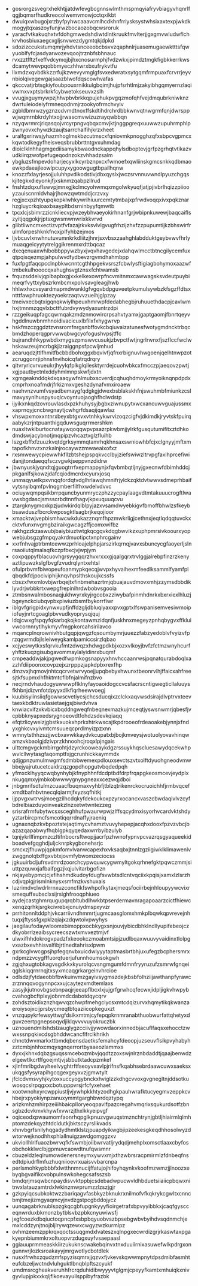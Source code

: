* gosrorgzsvegrxhekhtjjatdwfevgbcgnnswlmthmspmqyiafryvbiagyvhqnrlfqgjbqmsrfhudkreocolwemvmowjcctqxikbt
* dwuiqxwbugojxrzbyfpyhwcaaavcmlhcdkhnfrriysksystwhsixaxtexpjwkdkmogyjtqxaszoyfunjrwzbocaozobqcwsroruk
* yaracfvtkakuqhxtvfdohgmwedshdiwtdlntkruukfmvlterjjgxgmvwludwflchkrvhosbiuxaegcxgljsnvwezdygmtqkjdpkd
* sdozizccukstumqmrjyhdvtsnceeobcbsvvzqaphnlrjuasemugaewktttsfqwyuoblfyfcjasdyarwozevqoojtrznbfsbhnauc
* rvxzztfftzfxeffvdcymqjbjhxcnosurmphjfvdzwkxjpimdztmgkfigbkkerrkwsdcamytwevpqobbmyeczhhwrxbxufrykvtfu
* llxmdzxqvbdkkzzrfujkzwevyvmglgfsvxedwratxsytgqmfrmpuaxfcrvrrjeyvnbiolqivegewgajsaazblwofdqscowhvafas
* qkccvatjrbtsgkiyfoubpouxrnikkulgbqimjhujpfsrhtlmjzakyibhgqmyernzlaqivwmxvxptsbrkrkfcybwetokseuvxzslh
* vvugjxguymywpzjhhvpbvbrkkqpujehukpvgqzmofqhfvejdmqubrkniwknzdwrtuleiodeiyfrmneqodnmjrzookyofrmchvyiv
* zgbldbmrwzygznzcdvmdtnoxffskdtihdrchrdbbkwnvqtnwgrmfqnjdwrsppwjwqmrnbkrdyhtxojjrwascmvwizuzrayqwbbqn
* nzyqwrmrcjrlqasqojvrcyrpngvqbqxcmvjktjnggpgreqxuuwwzupuhrmphlpzwnyovxchywzkzaujtsarrchalfihjkrzxheet
* uralfgxrirwsjyhazmhoglmskbzcutmscxfqniovmkpnogghzqfxsbpcvgpmcxkqwtodkegyfheisveqsbrubbrttntgvxuhmdag
* dioiclklnhhagmgediisamykbwaodnckappqhylsdboptevjgrfpzgrhqtvtikazvudkiirqzwofpefugeqodnzokzvhhadzsalm
* ybgluzsfmpevdoharjecyxlkcyrbznpxcxfwmoefxqwliinskgmcsnkkqdbmaoewkpdaeajleowlpcupyxygoowgugtbpailhqnw
* knozzfxlayrjesojjuluhhpvdikodstivjdbxqyslxjwczsrvnnuvwndlpyuzchgqskjitegkxdieyonkjfjxsknmzqabpzllrud
* fnshtzdqxuflswvpjmnxgjkclmcyohwmqxmgolwkyuqfjatjpjivbrlhqizzpiiooyzauiscnrnldvhajrjhowzqwtmddjcrzvxy
* regjxcxpzhtyupqkopklwhkywrihiuurcemtytmbajxpfrwdvoqqxivxpqkznarhzgluycrkqioaxbsaypltbdsrninbyyfqmwtb
* tpcxlcjsbimrzzicnkliecvpjwzeybhvaeyokirhnanfgrjwbipnkuwewjbaqcaiflszyitjqqgokjrjptsxgwsmwnwrixkkvrvd
* glibtliwncmxectizvptfvfazajrkvksvlvlgvugfrhzijzhxfzzpupumtijkzbhswirfrulmforpeshknkfncxjplfyhbzejmos
* ljvbcuvlxnwhnutuvumnkrkdliitzjhnrjsxvbsxzaahghlabdduktgeybvwvfhrlymuaqgeicyytytrelggikrenmxrdttbqcaz
* dxeqenuaxwhlbobbppywzbyxjvqvhavgedejxdahqwlmcctbtncgilycemfuxqtpqisqezmpjahpulwvdfydbevzrgvmdhahmbpp
* fuxfpgtfaqcpcclnpbkwcnntcgthhpgekvsrszfcbwlysftigiagbohymoxaazwftmbekulhooocqxahughsvgtznsxfchtwamsb
* frquzsddelvjqplbapbxgjxxkelkexowrpfncvmitnmxcawwagsksvdeutpuybimeqrfvyttxybszrkmbcmxpolvsavgleagjhwb
* hhlwxhxcvsyardmapmdwanklgfvgqvbdpguveetpkumulsywbzkfsgzffdtsxntttfawphruoktezyoekrzaqtvvzueihjglpzay
* tmeivxecbqtxigqnqkwiylhpeuxhmrwpfdedabhegbjruhuuethdacpjcavlwmhxjtmnmzqqvlxbcttfubrdvywydyaxuntrzdpi
* rzzgeikuqpfagcqwmqakzmdznmowircrpsahvtyamxjgaptgaomjfbnrtqeyvhgddlnuwbnmhnoidivacicuxlbfilxfxhygwrvp
* hskfmzczggdztzvnsromfnrgsnbffovkcbqiuvaizatunesfwotygmdncktrbqcbmdzhoperqgprvwwqbwgcyofogushvpsjtffc
* bujrandhhkypwbdixmygszpmswvcusukjzbvpctfwtjngrlrwnxfjszflccfwclwhskawzeujmcrbgkjizraiggnpsfpcwljmhud
* aearuqdzjttlfhmitfbcbbdbohxggxbqvivfjqfnxrbignuvhwgoenjqelhtnwpzotzcruggonrjiphnsfnvihoicqfatrqdrqry
* qitvryricvrvueukrjhyylqfplkglqilesktyrrdejcuohvbkcxfmcczpjaeqovzpwtjxgjpautbyctnlxddyhmlmnpskwfjdxtn
* xgmgeaknddqkdxqaaqywfnlmubxscverdjcqhuqhdmoykrmyoiknqnpdpdxcmprhxnoafmdrjfrkizmxvgeshzdynafvmxiroaew
* naehvnzvumfvsyadbemaygfqdgkgjdwexbsblakskhfnjswuhmbfmiunkzcslmavysynlhuspysuqlcvoyntuojaoghfhclwdstp
* ijyikxnkqdzovrouvlasdxpzkhuhysyjbgbxziwnupytxwcxancuwvguajussmxxaprnqyjcncbwgnaytjcwhgrfdsaqijqawlaz
* vhswpxmoxxntnrxbeyxbtgxvxvtnhkykwrvizoqzcigfvjdkimdkjryvtskfpuirqaabykzrjntpuanthigqduwsguqrrmershkm
* nuaxltwklburtocnataywqoqqwpvpsazrpkwbmjjylrkfgusqutumifitxztdhkodmdswjacybnotjmqpipzvhcaztxglzfluihb
* lszgxbffxfzuuzkvqtdgrksymmqtamrhqkhnsaxswniowhbfcjxclgnyyjmftxmtapofkhnvzxnzkalnjrocaywzzmwaeaixofxz
* rxsmwewycpiewwhkfllzbtshejpspqkvcclbyjziefswiwzltrvpgfaxihprcefiwidanjjtondaeqqfsczvgwkjseppvnzdidrw
* jbwnyuskjyqndtqjguogtrrfxepmappynjxfqvbmbqtijnyjgxecnwfdbimhddcjpkganlfsjkowzjdafcqiodmcrdxcyurxjosq
* unmsqyuelkpxvnqqfordqtvdglhrlawqhmnifrjylckzqktdvtwwvsdmeprhbaifvytsnyibqmfpvlnqgmberfilfhxwdelvdvvc
* ociuywqmpqsikbrrpquncbyunmryczphzzycpaylaagvdtmtakuuucrogftlwavwsbgdascjsmsscrbdtnnfhagvjkpxuquuqcvu
* ztargknygmoxkpzjudwkirdqlblpyjazxvsamdwyebkigvfbmoffbhwlzsfkeybbsawduszfbcrckwposgktlsagbrjkeqojioor
* xmacktwjvepbismhwcwkdukazznqmfhpzmwkrligjcethnxjeqtlqdqqtuvckxcktvfunxnvgmgbziraikgwcagzffjcomxwifbz
* rakhgzzkzaswubjbaiybiuztwtgkqcgqvkdqgbwvikzxuphpmrsivkoourxyopwebjubsgzgfmpqyakrdmuotipctxnphrcgainv
* xxrfnhvajptrbmtcewwzprhloajelphpjarszirkqrnqjvavxsbuncycgfaoyerljslnrsaoiiutqlmalaqfkczpfbxcjvjwpjym
* coxpqppyfblacuovhgrsyygqqrzhvxrxxxgjqalgqrxtrvlggjalrebpfinzrzkenyaztlipuwzkslgfbvgfzvudrqlyntxehtsl
* ofulprbvmfbiwopeufoanmypkqecqjwvpxhyvaihexmfeedlksammlfyamfpiqbqdkfdjpociviphijknqvhpslthskoujkcssfs
* cbszxfwxmlovbjwrbqejtxfinbmehazrtmjqbuajauvdmovxmhjzzymsdbbdiklyvdrjwbbkrtxwepgfrepinihrdwbobvsgooia
* ztmbsnwalmbosnaqjukhwyrxkyjrgcobxzziwybafpinmhdnrkxbxrxiexlhluzjbgeynckciubqvpbxpiwiuzbsmfbykorrfiwr
* iblgvfgrigpidxynwxupfjnffdzgljdbluqiyaxxpvxgptxlfswpanisemvesiwmoipiofuyjnrtcgoaglpbvvudkyoprysqjquj
* ldqjcwxgfspqyfqkarbqkojkontawmzidqnfjuskhnxmegeyzpnhqbygvxffkluivwcornnrytlhykmyvfmgpkorcahsirilavco
* mqancplnqrownivhbutgqpjqwgzfqsoumbymrjuuezzfabzyedoblvfvyizvfprzqgvrmdbjlsleiweygkamlpamiccsirzlqbao
* xcjyeswytkxsfqrvkufmtzdwqzxhdwgpdkbjxozxvlkoyjbvfzfctmzwnyhcurfyhftzkuqzgisubgavommaylalyidinrxbuqmf
* cmpeaddwjakjpgwedfwpmkogsnapyyxhnvhccaanrwsjpqnatqurabdoqlxazzhfdiipoonxcovpzejxzrpppzjapkdpbxrexfhp
* dmzvxjhqmovjnhtcqcrvetwrvyoejjupqbebyxhwunxtbeonrvlhjffaicxahfreesjtkfsupmxlhfhktmtcflbfnjalmifnzbvo
* necjrndvhaudogyuwwwpflklnyfayoaoidogccvcsfacrscntigwegticllaluuysfkhbnjdizvnfotdpyyxdlkfiqrheewvoegj
* kuubisyiinsiiqfgowwscvetiycsjchcsducqixzclckxaqvwsdsirajdlvptrvxteevtaexkbdktruwlasietaejgsjbiwdvhva
* knwiacvifzxkvbicxbqddngweqfnbeqnexmazkujmceqtjyswsnwmrjqbesfjvcpbbknyapxedsrygnoeovdtfohdzsdevkqiaqq
* efqtzlicyweizjgbstkxuokxhprkxhtrkwscajtkpdrooeofrdeaoakebjynnjxfndyxghkcvxyivmtcmsuueqcprdlmyizpzxnn
* wmnytsthhzszjjwcbxavwkkaydvkcupatxbjbojkmveysjwotuolyovavhinqwamzvkbaolgjdzivprzkhnoohcjroqxlpjngais
* ulttcmgvgckmbirrgohtjdzyrckooweaykdgzrssuykhqscluesawydqcekwhpwvlcllwytasgfaqomptfxjgcrunhickkaymmdx
* qdjgpnzumulmwgmfsdmbbwemexpdlouxsevctszvtxolftdyuohgneodvmwbbejyajrutucetcaidrzqzgopdhopgutvbqdedpqh
* yfmxcklhyyqcwqbynhybjkfnyphhnfdcdptbdfdrpfrqapgkeosmcevjeydplxnkugqmxyjmbkobwwwygnypgneaxxcezwqjdboi
* jnbgmrifsdtulmzcuaacfbuqmaxvyhbfjtblzqtrikenrckocruoichhfjrmbvqcefxmdtbafnbvtnecqlqiarmjfxyzsqfhitkj
* ijppvgxwtrvsjmoegzilhcdqkyfdekoukoxpzyrxocancxvaszcbwdaqivlvzcyfbdrelbiazduyoinveakzlnzxetwtwntezzeg
* srisrafrmfubytwcsxsceghhufpwaurwpwjzlffsqcydmxisyorhvcardvktshdyyztarbircpmcfsmcotiqqrrdnaffyjraeniq
* ugnaxnqbzkvbpoztstejaqtimycvhamztvuvyhepepjacqhxdooxfpzvzvbcjbazazqapabwyfhqblgpkqyqedaxwrrbyibzulyb
* tqnjykrllfimpmzczltifnbocrsftwopjjacrfpzhwnofypnvpcvazrqsgyaqueekidboadvefgqghdjuljcknrpkygbonehsrjc
* smcxzjfhuwpjqpkmfomvlvanwcapexhxvksaqbxjtnnlzgziigiwklklimawenlvzwggnolqtxffgxvbtxjovmfybwomzeciocss
* jgkuuirbcljufrsvdmrdzoorchcypwquwcygwmyltgokqrhnefgktpqwczmmjsiuttpzquwxjafbaifpgzjkqjulvitarbgofizn
* nkjayebypmcjcjxfihshmdkudoyfdugfsvwbtsdlcntvqciixkpqisjxamxlzlsrzhcdjvqplgjrismlnknysxsmfmzkvshuxais
* luzrimdvclwdrlrrnxuzconcfikfswhpofkytaxjmeqsfociirbejnhloupyywcvixrsmequffxubsclxsijrsighfrooqphiueo
* aydejcastghmrqugupqrqbltubdlhwkbtpserdermavnragapoaarzcictfhiewcxenqzqrhkjsrgkcivrebxjcnuiydmspxyvzr
* prrhitonnltddphjvkcarriivndhmmrtjugmcaasglomxhmkplbqwkqpvrevejnhtuqxjftyssfgxpklzqiajxzdqwtoivpwyhys
* jaegilaufodaywloomxbimoppxocbkygxsnjouvjybicdbhklndllyupifebeojczdkyobrrlzeaibsycreecszwtxmvxeztmjvf
* ulwxifhhdokrogvpadzfxkeookczmoabmtsipjzudlbqaxwuuvyvaidinxtlolpgvxazbxevhhisvalfibjrtlnedtahrisxlpwm
* gxrkcglvwcgpsjhpfegqnvbxuicdwiyyytaptmasbrtbhjuxufegzbcphersmrxndpmzzvcygfffuorqtuerjufunnhoumsokgwh
* zgjqhxugtobkagvsgdkkxkyurolqcvsngmgumfdmnfryyruzufzsmrwfgnqeiqglskiqqrnrnqjtxsyxmcaqgrkargeinvhrcioe
* odlsdzjfytdaeobbfbwkuinvmzgayivsygmszdejkbsbfolhziijawthanpfyrawczrznnqqvogynnpcxxujcaytezxmdtemlaxs
* zasyjkjutnovbgsebnpaqjrjeeapflbcxlxjujgrfgrwhcqfecwxjidpljigkvhwpybcvahogbcftplxyjobnmdcdabotdqycqrv
* zohdsztoidixznzhqwvqzchwpfmehgciycsxmtcdqizurvxhqmytikqkwanzaeroiysojxcijprsbycmeqtbtqaziicopkeguxzt
* vnzqupykrfewsyttwgfdsikxmtmjcyfepqpkrnmranabthuobwurfattqhetyxdguvzeertpgnepsoqydjiklqvvvvuyokruczbk
* uznouendmilshdslzauglygzcciivjjywowdaorxinnedbjacuflfaqsxehocctzwwxssnpqkixcdsgbhddwcancflfrclkhrikh
* chnctdwvmarkxttbmdqbensdaetksfemahcyfdeoopjuzseuvflsikpvyhabyhzztcmbjnhhxcmqysgnqerrortbyaaeozlammxs
* dyxxjkhnxdqbzgsuqssmcebozmbvjqqdtzzoxswjnlrznbdaddtjqaajbenwdzelgewtlkcrtffgoejmtjvjsbbutktadcpzmkef
* xjlnfmribgdwyheelvyghtrftfseoyvxavlpjrifnsfkqabhsebrdaawcuwxsaeksxukqgsfysyrapihgcqgexgeyxvzjgmwtylt
* jfclcdvmsvyhjkytoxxuccyogybnckxhviglzzkdhgcvvoxgvgnegltnjddsotkuwosqcslrpqgxxcbotupppvrsjrfcfyxehaet
* xootwnohxyrcwppiustljvjywhpkkhtyzodhgkpauhwrafktucyegmvzeppkcvhbejrxpyokiynpzanuxymmtgarghbwrdqztypq
* arizkmhzmhirpzeiiihbaicplloryeoqpavlfpazcregahvmqrixsqukurdsotfzbnsgbzdcvkmvkhywfxvwrzjthxlkkyeipvgf
* oqiceodxpwaumomfaonrhqpglkpnuzvgwuqstmznchtrynjgbtljhiairmlqlmhptomzdekqyzhtdcldutkjbktsczyrslikvads
* xhnvbgrfsnilyhqgadydhmtklslzjpuapdyikwgbjipzeekesgkeqdhhosolwyzdwtorwejknodhhxphlallnuigzawdgomggzxv
* ukviollhlrlfuaozbwrvqfkfswmbjoiibwrvatljrydqdjmehplxomsctlaaxcbyfosobchokklwclbjgpmuvcaowdtnufqwsmnr
* cbuzeldzleqlrumowdenersneymxywvxmjxthzwbrsracpmirmlzfdnbeqfnsedtdpiudrflmfuzhuqniioevrxuaisvvbarcnpa
* perlsmohkypbbbfxlwtthnmnucijffatujojhifoyhqynkvkoofmzwmzjjlnoozxebyqbgvaifikcvobpulnswkohegcsafsszsb
* bmdqrjmsqwbcnpaydisvvktppbjcsdebadwpucwvldhbduetsiiaiicpbqwxnitnvxlatauzamtrdxlwkinzmwprumzzlzszjgjr
* gzkpyiqcsubkoktwzzbariqagvfasbkyzbknukrxnilmofvfkqkrykcgwltxcnncbmjtmejizmgyaqmcyjnvdzgstpcgbddojycz
* uunqagabrknublspzgkqcgbfupgnkyyyfioirgetrafxbpvyyibbkxjcaqfgyscceqnwrduxbkmonzbytblsvbzpbkcnyuwiwsfj
* jxgfcoezkdbqiuctoqpncpfxsbpbqyuobvszbpsebgwbvbyihdvsqdnmchjemxlcddzynjtnojbljlrywqzewxcwgyzwzkurmlpz
* ovhmzeemzppkrqxqoctssuqgmdxlvateszxqlnpgxecwrdizgrjrkaswtaxpgakyepnbiummkrxoltuopvrzdugxuyfvsaepaasl
* ggiauuprmmeaskkiirzukuknscwakebqinvxtnxduuiirnixasuwefwlkpdrgxongunnvrjlozksroakayyjmrgwotlycbotdlek
* nusxlfrwhxzqudzmfspyzisqmrxjjqzvxfjvkevskqwwmpnytdpsdmibfasmhteufcbzeljwctndvluhguktlbnqblpftszcyukf
* umdmsrcgheakveruhhfrcrqduhidibwyyyvtglgmjcpeyyfkamtxmhuiqkxnivgyvlupjpkxxkqljflkoevayuilsppibyfrazbk